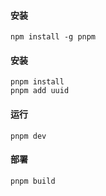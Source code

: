 #### 安装
```shell
npm install -g pnpm
```

#### 安装
```shell
pnpm install
pnpm add uuid
```

#### 运行
```shell
pnpm dev
```

#### 部署
```shell
pnpm build
```
